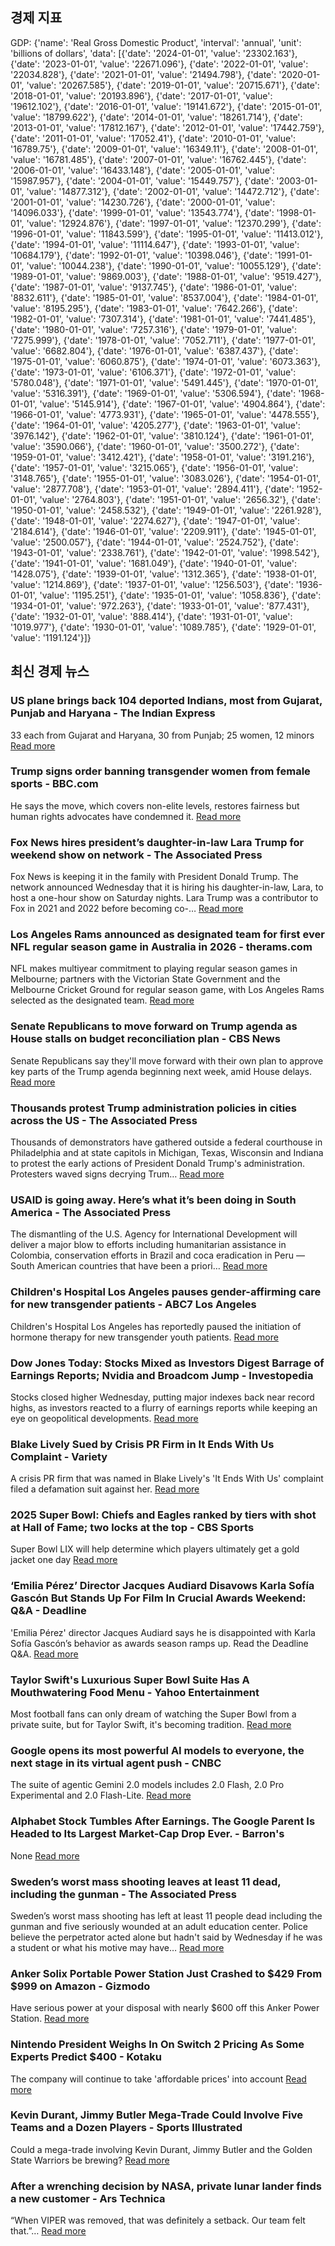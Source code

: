 ## 경제 지표

<!-- ECONOMIC-DATA-START -->
GDP: {'name': 'Real Gross Domestic Product', 'interval': 'annual', 'unit': 'billions of dollars', 'data': [{'date': '2024-01-01', 'value': '23302.163'}, {'date': '2023-01-01', 'value': '22671.096'}, {'date': '2022-01-01', 'value': '22034.828'}, {'date': '2021-01-01', 'value': '21494.798'}, {'date': '2020-01-01', 'value': '20267.585'}, {'date': '2019-01-01', 'value': '20715.671'}, {'date': '2018-01-01', 'value': '20193.896'}, {'date': '2017-01-01', 'value': '19612.102'}, {'date': '2016-01-01', 'value': '19141.672'}, {'date': '2015-01-01', 'value': '18799.622'}, {'date': '2014-01-01', 'value': '18261.714'}, {'date': '2013-01-01', 'value': '17812.167'}, {'date': '2012-01-01', 'value': '17442.759'}, {'date': '2011-01-01', 'value': '17052.41'}, {'date': '2010-01-01', 'value': '16789.75'}, {'date': '2009-01-01', 'value': '16349.11'}, {'date': '2008-01-01', 'value': '16781.485'}, {'date': '2007-01-01', 'value': '16762.445'}, {'date': '2006-01-01', 'value': '16433.148'}, {'date': '2005-01-01', 'value': '15987.957'}, {'date': '2004-01-01', 'value': '15449.757'}, {'date': '2003-01-01', 'value': '14877.312'}, {'date': '2002-01-01', 'value': '14472.712'}, {'date': '2001-01-01', 'value': '14230.726'}, {'date': '2000-01-01', 'value': '14096.033'}, {'date': '1999-01-01', 'value': '13543.774'}, {'date': '1998-01-01', 'value': '12924.876'}, {'date': '1997-01-01', 'value': '12370.299'}, {'date': '1996-01-01', 'value': '11843.599'}, {'date': '1995-01-01', 'value': '11413.012'}, {'date': '1994-01-01', 'value': '11114.647'}, {'date': '1993-01-01', 'value': '10684.179'}, {'date': '1992-01-01', 'value': '10398.046'}, {'date': '1991-01-01', 'value': '10044.238'}, {'date': '1990-01-01', 'value': '10055.129'}, {'date': '1989-01-01', 'value': '9869.003'}, {'date': '1988-01-01', 'value': '9519.427'}, {'date': '1987-01-01', 'value': '9137.745'}, {'date': '1986-01-01', 'value': '8832.611'}, {'date': '1985-01-01', 'value': '8537.004'}, {'date': '1984-01-01', 'value': '8195.295'}, {'date': '1983-01-01', 'value': '7642.266'}, {'date': '1982-01-01', 'value': '7307.314'}, {'date': '1981-01-01', 'value': '7441.485'}, {'date': '1980-01-01', 'value': '7257.316'}, {'date': '1979-01-01', 'value': '7275.999'}, {'date': '1978-01-01', 'value': '7052.711'}, {'date': '1977-01-01', 'value': '6682.804'}, {'date': '1976-01-01', 'value': '6387.437'}, {'date': '1975-01-01', 'value': '6060.875'}, {'date': '1974-01-01', 'value': '6073.363'}, {'date': '1973-01-01', 'value': '6106.371'}, {'date': '1972-01-01', 'value': '5780.048'}, {'date': '1971-01-01', 'value': '5491.445'}, {'date': '1970-01-01', 'value': '5316.391'}, {'date': '1969-01-01', 'value': '5306.594'}, {'date': '1968-01-01', 'value': '5145.914'}, {'date': '1967-01-01', 'value': '4904.864'}, {'date': '1966-01-01', 'value': '4773.931'}, {'date': '1965-01-01', 'value': '4478.555'}, {'date': '1964-01-01', 'value': '4205.277'}, {'date': '1963-01-01', 'value': '3976.142'}, {'date': '1962-01-01', 'value': '3810.124'}, {'date': '1961-01-01', 'value': '3590.066'}, {'date': '1960-01-01', 'value': '3500.272'}, {'date': '1959-01-01', 'value': '3412.421'}, {'date': '1958-01-01', 'value': '3191.216'}, {'date': '1957-01-01', 'value': '3215.065'}, {'date': '1956-01-01', 'value': '3148.765'}, {'date': '1955-01-01', 'value': '3083.026'}, {'date': '1954-01-01', 'value': '2877.708'}, {'date': '1953-01-01', 'value': '2894.411'}, {'date': '1952-01-01', 'value': '2764.803'}, {'date': '1951-01-01', 'value': '2656.32'}, {'date': '1950-01-01', 'value': '2458.532'}, {'date': '1949-01-01', 'value': '2261.928'}, {'date': '1948-01-01', 'value': '2274.627'}, {'date': '1947-01-01', 'value': '2184.614'}, {'date': '1946-01-01', 'value': '2209.911'}, {'date': '1945-01-01', 'value': '2500.057'}, {'date': '1944-01-01', 'value': '2524.752'}, {'date': '1943-01-01', 'value': '2338.761'}, {'date': '1942-01-01', 'value': '1998.542'}, {'date': '1941-01-01', 'value': '1681.049'}, {'date': '1940-01-01', 'value': '1428.075'}, {'date': '1939-01-01', 'value': '1312.365'}, {'date': '1938-01-01', 'value': '1214.869'}, {'date': '1937-01-01', 'value': '1256.503'}, {'date': '1936-01-01', 'value': '1195.251'}, {'date': '1935-01-01', 'value': '1058.836'}, {'date': '1934-01-01', 'value': '972.263'}, {'date': '1933-01-01', 'value': '877.431'}, {'date': '1932-01-01', 'value': '888.414'}, {'date': '1931-01-01', 'value': '1019.977'}, {'date': '1930-01-01', 'value': '1089.785'}, {'date': '1929-01-01', 'value': '1191.124'}]}
<!-- ECONOMIC-DATA-END -->
## 최신 경제 뉴스

<!-- NEWS-START -->
### US plane brings back 104 deported Indians, most from Gujarat, Punjab and Haryana - The Indian Express
33 each from Gujarat and Haryana, 30 from Punjab; 25 women, 12 minors
[Read more](https://indianexpress.com/article/india/us-plane-brings-back-104-deported-indians-most-from-gujarat-punjab-and-haryana-9819902/)

### Trump signs order banning transgender women from female sports - BBC.com
He says the move, which covers non-elite levels, restores fairness but human rights advocates have condemned it.
[Read more](https://www.bbc.com/news/articles/c20g85k3z35o)

### Fox News hires president’s daughter-in-law Lara Trump for weekend show on network - The Associated Press
Fox News is keeping it in the family with President Donald Trump. The network announced Wednesday that it is hiring his daughter-in-law, Lara, to host a one-hour show on Saturday nights. Lara Trump was a contributor to Fox in 2021 and 2022 before becoming co-…
[Read more](https://apnews.com/article/lara-trump-fox-news-president-9585f6d27cbf74942ff3e2db560bbe64)

### Los Angeles Rams announced as designated team for first ever NFL regular season game in Australia in 2026 - therams.com
NFL makes multiyear commitment to playing regular season games in Melbourne; partners with the Victorian State Government and the Melbourne Cricket Ground for regular season game, with Los Angeles Rams selected as the designated team.
[Read more](https://www.therams.com/news/rams-first-ever-nfl-regular-season-game-melbourne-australia-melbourne-cricket-ground-mcg-2026)

### Senate Republicans to move forward on Trump agenda as House stalls on budget reconciliation plan - CBS News
Senate Republicans say they'll move forward with their own plan to approve key parts of the Trump agenda beginning next week, amid House delays.
[Read more](https://www.cbsnews.com/news/senate-republicans-trump-agenda-budget-reconciliation-plan/)

### Thousands protest Trump administration policies in cities across the US - The Associated Press
Thousands of demonstrators have gathered outside a federal courthouse in Philadelphia and at state capitols in Michigan, Texas, Wisconsin and Indiana to protest the early actions of President Donald Trump's administration. Protesters waved signs decrying Trum…
[Read more](https://apnews.com/article/50501-protests-project-2025-trump-state-capitols-ddd341171a54ba9b498cbfe7530e18ab)

### USAID is going away. Here’s what it’s been doing in South America - The Associated Press
The dismantling of the U.S. Agency for International Development will deliver a major blow to efforts including humanitarian assistance in Colombia, conservation efforts in Brazil and coca eradication in Peru — South American countries that have been a priori…
[Read more](https://apnews.com/article/trump-usaid-brazil-colombia-peru-amazon-venezuela-a0e9bb720165da269bf472b0f9cb50d4)

### Children's Hospital Los Angeles pauses gender-affirming care for new transgender patients - ABC7 Los Angeles
Children's Hospital Los Angeles has reportedly paused the initiation of hormone therapy for new transgender youth patients.
[Read more](https://abc7.com/post/childrens-hospital-los-angeles-pauses-gender-affirming-care-transgender-patients-19/15869321/)

### Dow Jones Today: Stocks Mixed as Investors Digest Barrage of Earnings Reports; Nvidia and Broadcom Jump - Investopedia
Stocks closed higher Wednesday, putting major indexes back near record highs, as investors reacted to a flurry of earnings reports while keeping an eye on geopolitical developments.
[Read more](https://www.investopedia.com/dow-jones-today-02052025-8786166)

### Blake Lively Sued by Crisis PR Firm in It Ends With Us Complaint - Variety
A crisis PR firm that was named in Blake Lively's 'It Ends With Us' complaint filed a defamation suit against her.
[Read more](https://variety.com/2025/film/news/blake-lively-sued-crisis-pr-it-ends-with-us-1236298031/)

### 2025 Super Bowl: Chiefs and Eagles ranked by tiers with shot at Hall of Fame; two locks at the top - CBS Sports
Super Bowl LIX will help determine which players ultimately get a gold jacket one day
[Read more](https://www.cbssports.com/nfl/news/2025-super-bowl-chiefs-and-eagles-ranked-by-tiers-with-shot-at-hall-of-fame-two-locks-at-the-top/)

### ‘Emilia Pérez’ Director Jacques Audiard Disavows Karla Sofía Gascón But Stands Up For Film In Crucial Awards Weekend: Q&A - Deadline
'Emilia Pérez' director Jacques Audiard says he is disappointed with Karla Sofía Gascón’s behavior as awards season ramps up. Read the Deadline Q&A.
[Read more](http://deadline.com/2025/02/emilia-perez-jacques-audiard-disavows-karla-sofia-gascon-1236279021/)

### Taylor Swift's Luxurious Super Bowl Suite Has A Mouthwatering Food Menu - Yahoo Entertainment
Most football fans can only dream of watching the Super Bowl from a private suite, but for Taylor Swift, it's becoming tradition.
[Read more](https://www.mashed.com/1781134/food-menu-taylor-swift-super-bowl-suite/)

### Google opens its most powerful AI models to everyone, the next stage in its virtual agent push - CNBC
The suite of agentic Gemini 2.0 models includes 2.0 Flash, 2.0 Pro Experimental and 2.0 Flash-Lite.
[Read more](https://www.cnbc.com/2025/02/05/google-opens-gemini-2point0-its-most-powerful-ai-model-to-everyone.html)

### Alphabet Stock Tumbles After Earnings. The Google Parent Is Headed to Its Largest Market-Cap Drop Ever. - Barron's
None
[Read more](https://www.barrons.com/articles/alphabet-earnings-stock-price-google-476852a7)

### Sweden’s worst mass shooting leaves at least 11 dead, including the gunman - The Associated Press
Sweden’s worst mass shooting has left at least 11 people dead including the gunman and five seriously wounded at an adult education center. Police believe the perpetrator acted alone but hadn't said by Wednesday if he was a student or what his motive may have…
[Read more](https://apnews.com/article/sweden-shooting-adult-education-center-fa26e8064a0708ddc213c7cd9f50267c)

### Anker Solix Portable Power Station Just Crashed to $429 From $999 on Amazon - Gizmodo
Have serious power at your disposal with nearly $600 off this Anker Power Station.
[Read more](https://gizmodo.com/anker-solix-portable-power-station-just-crashed-to-429-from-999-on-amazon-2000559020)

### Nintendo President Weighs In On Switch 2 Pricing As Some Experts Predict $400 - Kotaku
The company will continue to take 'affordable prices' into account
[Read more](https://kotaku.com/nintendo-switch-2-price-release-date-preorder-mk9-1851755723)

### Kevin Durant, Jimmy Butler Mega-Trade Could Involve Five Teams and a Dozen Players - Sports Illustrated
Could a mega-trade involving Kevin Durant, Jimmy Butler and the Golden State Warriors be brewing?
[Read more](https://www.si.com/nba/kevin-durant-jimmy-butler-mega-trade-five-teams-dozen-players)

### After a wrenching decision by NASA, private lunar lander finds a new customer - Ars Technica
“When VIPER was removed, that was definitely a setback. Our team felt that.”…
[Read more](https://arstechnica.com/space/2025/02/after-a-wrenching-decision-by-nasa-private-lunar-lander-finds-a-new-customer/)

<!-- NEWS-END -->
